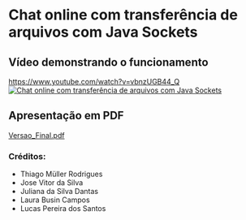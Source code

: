 # Chat online com transferência de arquivos com Java Sockets

## Vídeo demonstrando o funcionamento
https://www.youtube.com/watch?v=vbnzUGB44_Q
[![Chat online com transferência de arquivos com Java Sockets](https://user-images.githubusercontent.com/54039738/202032686-0965ed91-744b-4697-a686-f1c878b91312.png)](https://www.youtube.com/watch?v=vbnzUGB44_Q "Chat online com transferência de arquivos com Java Sockets")

## Apresentação em PDF
[Versao_Final.pdf](https://github.com/ThiagoMullerR/chat/files/10016459/Versao_Final.pdf)


### Créditos:
- Thiago Müller Rodrigues
- Jose Vitor da Silva
- Juliana da Silva Dantas
- Laura Busin Campos
- Lucas Pereira dos Santos
